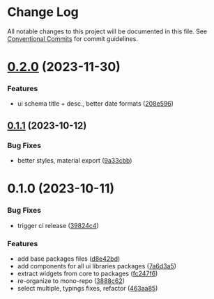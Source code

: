 # Change Log

All notable changes to this project will be documented in this file.
See [Conventional Commits](https://conventionalcommits.org) for commit guidelines.

# [0.2.0](https://github.com/json-schema-form-element/jsfe/compare/@jsfe/types@0.1.1...@jsfe/types@0.2.0) (2023-11-30)

### Features

- ui schema title + desc., better date formats ([208e596](https://github.com/json-schema-form-element/jsfe/commit/208e59600d2a6811d0596572f1bc1ea4f240a945))

## [0.1.1](https://github.com/json-schema-form-element/jsfe/compare/@jsfe/types@0.1.0...@jsfe/types@0.1.1) (2023-10-12)

### Bug Fixes

- better styles, material export ([9a33cbb](https://github.com/json-schema-form-element/jsfe/commit/9a33cbb29059ac8827647db6a7deda45d9cb3c09))

# 0.1.0 (2023-10-11)

### Bug Fixes

- trigger ci release ([39824c4](https://github.com/json-schema-form-element/jsfe/commit/39824c4cab8ab325922b4f98fcc3c900d9904dd2))

### Features

- add base packages files ([d8e42bd](https://github.com/json-schema-form-element/jsfe/commit/d8e42bdcda5f8af5e2728e1556946d333e7f59b5))
- add components for all ui libraries packages ([7a6d3a5](https://github.com/json-schema-form-element/jsfe/commit/7a6d3a53f3939d00512c9f42925d1f9f1db246ff))
- extract widgets from core to packages ([fc247f6](https://github.com/json-schema-form-element/jsfe/commit/fc247f6475567deefde803ad5aedd35f3b9e70d7))
- re-organize to mono-repo ([3888c62](https://github.com/json-schema-form-element/jsfe/commit/3888c62a07b07aed2262c7e0c7b66919f30505ef))
- select multiple, typings fixes, refactor ([463aa85](https://github.com/json-schema-form-element/jsfe/commit/463aa85d7ba22480513bc485ab4ad849e39c5402))
